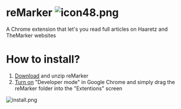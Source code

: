 # reMarker ![icon48.png](https://github.com/gorshco/reMarker/raw/master/icons/icon48.png)
A Chrome extension that let's you read full articles on Haaretz and TheMarker websites

# How to install?
1. [Download](https://github.com/gorshco/reMarker/archive/master.zip) and unzip reMarker
2. [Turn on](https://developer.chrome.com/extensions/faq#faq-dev-01) "Developer mode" in Google Chrome and simply drag the reMarker folder into the "Extentions" screen

![install.png](https://github.com/gorshco/reMarker/raw/master/install.png)
